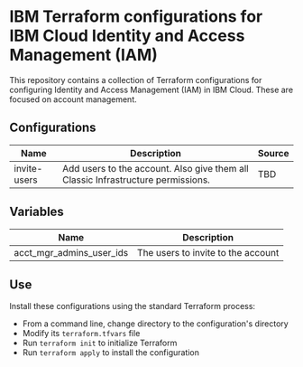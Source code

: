# IBM Terraform configurations for IBM Cloud Identity and Access Management (IAM)

This repository contains a collection of Terraform configurations for configuring Identity and Access Management (IAM) in IBM Cloud. These are focused on account management.

## Configurations

| Name   | Description                                                                                      | Source                                                |
| ------ | ------------------------------------------------------------------------------------------------ | ---------------------------------------------------- |
| invite-users | Add users to the account. Also give them all Classic Infrastructure permissions. | TBD |

## Variables

| Name   | Description                                                                                      |
| ---------------- | ------------------------------------------------------------------------------------------------ |
| acct_mgr_admins_user_ids | The users to invite to the account |

## Use

Install these configurations using the standard Terraform process:
- From a command line, change directory to the configuration's directory
- Modify its `terraform.tfvars` file
- Run `terraform init` to initialize Terraform
- Run `terraform apply` to install the configuration
